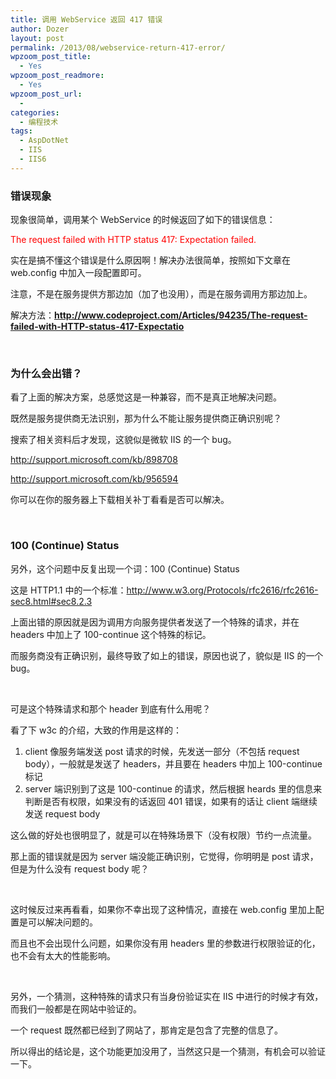 ```yaml
---
title: 调用 WebService 返回 417 错误
author: Dozer
layout: post
permalink: /2013/08/webservice-return-417-error/
wpzoom_post_title:
  - Yes
wpzoom_post_readmore:
  - Yes
wpzoom_post_url:
  - 
categories:
  - 编程技术
tags:
  - AspDotNet
  - IIS
  - IIS6
---
```


### 错误现象

现象很简单，调用某个 WebService 的时候返回了如下的错误信息：

<span style="color: #ff0000;">The request failed with HTTP status 417: Expectation failed.</span>

实在是搞不懂这个错误是什么原因啊！解决办法很简单，按照如下文章在 web.config 中加入一段配置即可。

注意，不是在服务提供方那边加（加了也没用），而是在服务调用方那边加上。

解决方法：<a href="http://www.codeproject.com/Articles/94235/The-request-failed-with-HTTP-status-417-Expectatio" target="_blank"><strong>http://www.codeproject.com/Articles/94235/The-request-failed-with-HTTP-status-417-Expectatio</strong></a>

<!--more-->

&nbsp;

### 为什么会出错？

看了上面的解决方案，总感觉这是一种兼容，而不是真正地解决问题。

既然是服务提供商无法识别，那为什么不能让服务提供商正确识别呢？

搜索了相关资料后才发现，这貌似是微软 IIS 的一个 bug。

<a href="http://support.microsoft.com/kb/898708" target="_blank">http://support.microsoft.com/kb/898708</a>

<a href="http://support.microsoft.com/kb/956594" target="_blank">http://support.microsoft.com/kb/956594</a>

你可以在你的服务器上下载相关补丁看看是否可以解决。

&nbsp;

### 100 (Continue) Status

另外，这个问题中反复出现一个词：100 (Continue) Status

这是 HTTP1.1 中的一个标准：<a href="http://www.w3.org/Protocols/rfc2616/rfc2616-sec8.html#sec8.2.3" target="_blank">http://www.w3.org/Protocols/rfc2616/rfc2616-sec8.html#sec8.2.3</a>

上面出错的原因就是因为调用方向服务提供者发送了一个特殊的请求，并在 headers 中加上了 100-continue 这个特殊的标记。

而服务商没有正确识别，最终导致了如上的错误，原因也说了，貌似是 IIS 的一个 bug。

&nbsp;

可是这个特殊请求和那个 header 到底有什么用呢？

看了下 w3c 的介绍，大致的作用是这样的：

1.  client 像服务端发送 post 请求的时候，先发送一部分（不包括 request body），一般就是发送了 headers，并且要在 headers 中加上 100-continue 标记
2.  server 端识别到了这是 100-continue 的请求，然后根据 heards 里的信息来判断是否有权限，如果没有的话返回 401 错误，如果有的话让 client 端继续发送 request body

这么做的好处也很明显了，就是可以在特殊场景下（没有权限）节约一点流量。

那上面的错误就是因为 server 端没能正确识别，它觉得，你明明是 post 请求，但是为什么没有 request body 呢？

&nbsp;

这时候反过来再看看，如果你不幸出现了这种情况，直接在 web.config 里加上配置是可以解决问题的。

而且也不会出现什么问题，如果你没有用 headers 里的参数进行权限验证的化，也不会有太大的性能影响。

&nbsp;

另外，一个猜测，这种特殊的请求只有当身份验证实在 IIS 中进行的时候才有效，而我们一般都是在网站中验证的。

一个 request 既然都已经到了网站了，那肯定是包含了完整的信息了。

所以得出的结论是，这个功能更加没用了，当然这只是一个猜测，有机会可以验证一下。

